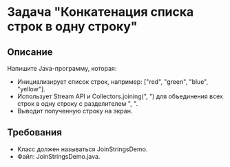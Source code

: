# Задача "Конкатенация списка строк в одну строку"

## Описание

Напишите Java-программу, которая:

- Инициализирует список строк, например: ["red", "green", "blue", "yellow"].
- Использует Stream API и Collectors.joining(", ") для объединения всех строк в одну строку с разделителем ", ".
- Выводит полученную строку на экран.

## Требования

- Класс должен называться JoinStringsDemo.
- Файл: JoinStringsDemo.java.
